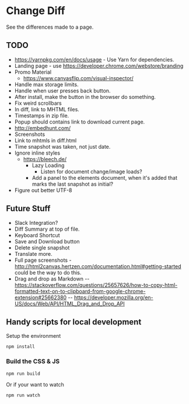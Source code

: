 # Change Diff

See the differences made to a page.

## TODO

  - https://yarnpkg.com/en/docs/usage - Use Yarn for dependencies. 
  - Landing page - use https://developer.chrome.com/webstore/branding
  - Promo Material
      - https://www.canvasflip.com/visual-inspector/
  - Handle max storage limits.
  - Handle when user presses back button.
  - After install, make the button in the browser do something.
  - Fix weird scrollbars
  - In diff, link to MHTML files.
  - Timestamps in zip file.
  - Popup should contains link to download current page.
  - http://embedhunt.com/
  - Screenshots
  - Link to mhtmls in diff.html
  - Time snapshot was taken, not just date.
  - Ignore inline styles
      - https://bleech.de/
          - Lazy Loading
              - Listen for document change/image loads?
        - Add a panel to the elements document, when it's added that marks the last snapshot as initial?
  - Figure out better UTF-8

## Future Stuff

  - Slack Integration?
  - Diff Summary at top of file.
  - Keyboard Shortcut
  - Save and Download button
  - Delete single snapshot
  - Translate more.
  - Full page screenshots - http://html2canvas.hertzen.com/documentation.html#getting-started could be the way to do this.
  - Drag and drop as Markdown 
    -- https://stackoverflow.com/questions/25657626/how-to-copy-html-formatted-text-on-to-clipboard-from-google-chrome-extension#25662380
    -- https://developer.mozilla.org/en-US/docs/Web/API/HTML_Drag_and_Drop_API

## Handy scripts for local development

Setup the environment 

    npm install

### Build the CSS & JS

    npm run build

Or if your want to watch

    npm run watch
